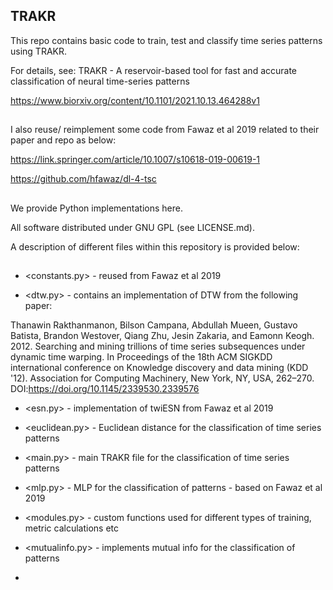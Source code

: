 ## TRAKR

This repo contains basic code to train, test and classify time series patterns using TRAKR.

For details, see: TRAKR - A reservoir-based tool for fast and accurate classification of neural time-series patterns

https://www.biorxiv.org/content/10.1101/2021.10.13.464288v1

##

I also reuse/ reimplement some code from Fawaz et al 2019 related to their paper and repo as below:

 https://link.springer.com/article/10.1007/s10618-019-00619-1 
 
 https://github.com/hfawaz/dl-4-tsc

##

We provide Python implementations here. 

All software distributed under GNU GPL (see LICENSE.md).

A description of different files within this repository is provided below:

##

- <constants.py> - reused from Fawaz et al 2019

- <dtw.py> - contains an implementation of DTW from the following paper:

Thanawin Rakthanmanon, Bilson Campana, Abdullah Mueen, Gustavo Batista, Brandon Westover, Qiang Zhu, Jesin Zakaria, and Eamonn Keogh. 2012. Searching and mining trillions of time series subsequences under dynamic time warping. In Proceedings of the 18th ACM SIGKDD international conference on Knowledge discovery and data mining (KDD '12). Association for Computing Machinery, New York, NY, USA, 262–270. DOI:https://doi.org/10.1145/2339530.2339576

- <esn.py> - implementation of twiESN from Fawaz et al 2019 

- <euclidean.py> - Euclidean distance for the classification of time series patterns

- <main.py> - main TRAKR file for the classification of time series patterns

- <mlp.py> - MLP for the classification of patterns - based on Fawaz et al 2019

- <modules.py> - custom functions used for different types of training, metric calculations etc

- <mutualinfo.py> - implements mutual info for the classification of patterns

- 

